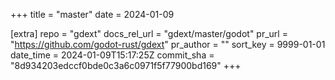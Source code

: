 +++
title = "master"
date = 2024-01-09

[extra]
repo = "gdext"
docs_rel_url = "gdext/master/godot"
pr_url = "https://github.com/godot-rust/gdext"
pr_author = ""
sort_key = 9999-01-01
date_time = 2024-01-09T15:17:25Z
commit_sha = "8d934203edccf0bde0c3a6c0971f5f77900bd169"
+++


